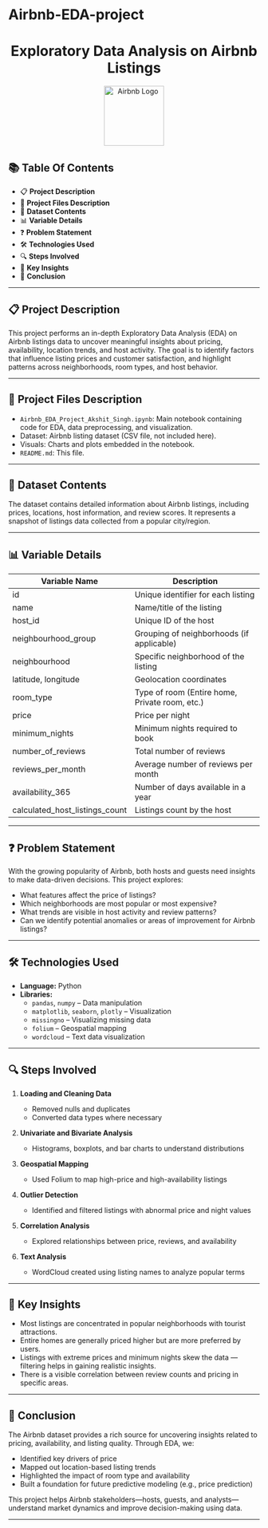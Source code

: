# Airbnb-EDA-project
<h1 align="center">Exploratory Data Analysis on Airbnb Listings</h1>

<p align="center"> 
<img src="https://upload.wikimedia.org/wikipedia/commons/6/69/Airbnb_Logo_Bélo.svg" alt="Airbnb Logo" height="120px">
</p>

## 📚 Table Of Contents

- 📋 **Project Description**
- 💾 **Project Files Description**
- 🧾 **Dataset Contents**
- 📊 **Variable Details**
- ❓ **Problem Statement**
- 🛠 **Technologies Used**
- 🔍 **Steps Involved**
- 📌 **Key Insights**
- 🎯 **Conclusion**

---

## 📋 Project Description

This project performs an in-depth Exploratory Data Analysis (EDA) on Airbnb listings data to uncover meaningful insights about pricing, availability, location trends, and host activity. The goal is to identify factors that influence listing prices and customer satisfaction, and highlight patterns across neighborhoods, room types, and host behavior.

---

## 💾 Project Files Description

- `Airbnb_EDA_Project_Akshit_Singh.ipynb`: Main notebook containing code for EDA, data preprocessing, and visualization.
- Dataset: Airbnb listing dataset (CSV file, not included here).
- Visuals: Charts and plots embedded in the notebook.
- `README.md`: This file.

---

## 🧾 Dataset Contents

The dataset contains detailed information about Airbnb listings, including prices, locations, host information, and review scores. It represents a snapshot of listings data collected from a popular city/region.

---

## 📊 Variable Details

| Variable Name             | Description                                             |
|---------------------------|---------------------------------------------------------|
| id                        | Unique identifier for each listing                      |
| name                      | Name/title of the listing                               |
| host_id                   | Unique ID of the host                                   |
| neighbourhood_group       | Grouping of neighborhoods (if applicable)               |
| neighbourhood             | Specific neighborhood of the listing                   |
| latitude, longitude       | Geolocation coordinates                                 |
| room_type                 | Type of room (Entire home, Private room, etc.)          |
| price                     | Price per night                                         |
| minimum_nights            | Minimum nights required to book                         |
| number_of_reviews         | Total number of reviews                                 |
| reviews_per_month         | Average number of reviews per month                     |
| availability_365          | Number of days available in a year                      |
| calculated_host_listings_count | Listings count by the host                         |

---

## ❓ Problem Statement

With the growing popularity of Airbnb, both hosts and guests need insights to make data-driven decisions. This project explores:

- What features affect the price of listings?
- Which neighborhoods are most popular or most expensive?
- What trends are visible in host activity and review patterns?
- Can we identify potential anomalies or areas of improvement for Airbnb listings?

---

## 🛠 Technologies Used

- **Language:** Python
- **Libraries:**
  - `pandas`, `numpy` – Data manipulation
  - `matplotlib`, `seaborn`, `plotly` – Visualization
  - `missingno` – Visualizing missing data
  - `folium` – Geospatial mapping
  - `wordcloud` – Text data visualization

---

## 🔍 Steps Involved

1. **Loading and Cleaning Data**
   - Removed nulls and duplicates
   - Converted data types where necessary

2. **Univariate and Bivariate Analysis**
   - Histograms, boxplots, and bar charts to understand distributions

3. **Geospatial Mapping**
   - Used Folium to map high-price and high-availability listings

4. **Outlier Detection**
   - Identified and filtered listings with abnormal price and night values

5. **Correlation Analysis**
   - Explored relationships between price, reviews, and availability

6. **Text Analysis**
   - WordCloud created using listing names to analyze popular terms

---

## 📌 Key Insights

- Most listings are concentrated in popular neighborhoods with tourist attractions.
- Entire homes are generally priced higher but are more preferred by users.
- Listings with extreme prices and minimum nights skew the data — filtering helps in gaining realistic insights.
- There is a visible correlation between review counts and pricing in specific areas.

---

## 🎯 Conclusion

The Airbnb dataset provides a rich source for uncovering insights related to pricing, availability, and listing quality. Through EDA, we:

- Identified key drivers of price
- Mapped out location-based listing trends
- Highlighted the impact of room type and availability
- Built a foundation for future predictive modeling (e.g., price prediction)

This project helps Airbnb stakeholders—hosts, guests, and analysts—understand market dynamics and improve decision-making using data.

---


